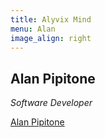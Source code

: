 ```yaml
---
title: Alyvix Mind
menu: Alan
image_align: right
---
```


## **Alan** Pipitone
*Software Developer*

<div class="LI-profile-badge"  data-version="v1" data-size="medium" data-locale="en_US" data-type="horizontal" data-theme="light" data-vanity="alan-pipitone-6235b15"><a class="LI-simple-link" href='https://it.linkedin.com/in/alan-pipitone-6235b15?trk=profile-badge'>Alan Pipitone</a></div>
